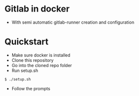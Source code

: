 # Gitlab in docker
* With semi automatic gitlab-runner creation and configuration

# Quickstart
* Make sure docker is installed
* Clone this repository
* Go into the cloned repo folder
* Run setup.sh

```bash
$ ./setup.sh
```
* Follow the prompts
